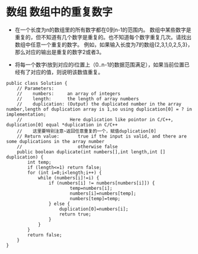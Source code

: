 # 数组 数组中的重复数字

* 在一个长度为n的数组里的所有数字都在0到n-1的范围内。 数组中某些数字是重复的，但不知道有几个数字是重复的。也不知道每个数字重复几次。请找出数组中任意一个重复的数字。 例如，如果输入长度为7的数组{2,3,1,0,2,5,3}，那么对应的输出是重复的数字2或者3。

* 将每一个数字i放到对应的i位置上（0..n-1的数据范围满足），如果当前位置已经有了对应的值，则说明该数值重复。

```
public class Solution {
    // Parameters:
    //    numbers:     an array of integers
    //    length:      the length of array numbers
    //    duplication: (Output) the duplicated number in the array number,length of duplication array is 1,so using duplication[0] = ? in implementation;
    //                  Here duplication like pointor in C/C++, duplication[0] equal *duplication in C/C++
    //    这里要特别注意~返回任意重复的一个，赋值duplication[0]
    // Return value:       true if the input is valid, and there are some duplications in the array number
    //                     otherwise false
    public boolean duplicate(int numbers[],int length,int [] duplication) {
        int temp;
        if (length<=1) return false;
        for (int i=0;i<length;i++) {
            while (numbers[i]!=i) {
                if (numbers[i] != numbers[numbers[i]]) {
                        temp=numbers[i];
                        numbers[i]=numbers[temp];
                        numbers[temp]=temp;   
                } else {
                    duplication[0]=numbers[i];
                    return true;               
                }
            }
        }
        return false;
    }
}
```